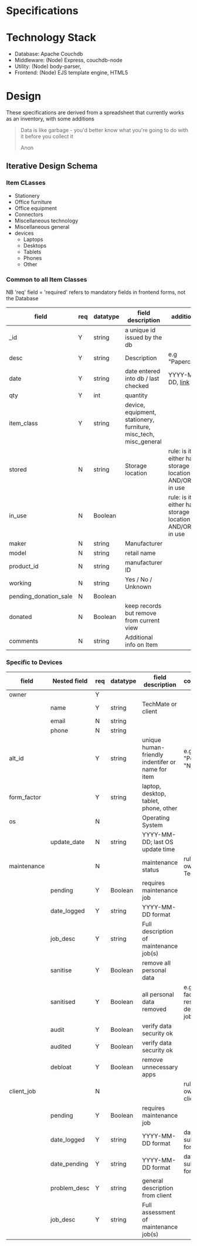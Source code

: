 # Specifications

# Technology Stack

- Database: Apache Couchdb	
- Middleware: (Node) Express, couchdb-node
- Utility: (Node) body-parser, 
- Frontend: (Node) EJS template engine, HTML5 
 
# Design

These specifications are derived from a spreadsheet that currently 
 works as an inventory, with some additions
 
> Data is like garbage - you'd better know what you're 
> going to do with it before you collect it
>
> Anon
 
## Iterative Design Schema

### Item CLasses

- Stationery
- Office furniture
- Office equipment
- Connectors
- Miscellaneous technology
- Miscellaneous general
- devices
	- Laptops
	- Desktops
	- Tablets
	- Phones
	- Other 

### Common to all Item Classes

NB 'req' field = 'required' refers to mandatory fields in frontend forms, not the Database

| field	   | req | datatype | field description | additional |
|----------|---|----------|-------------------|------------|
| _id	   | Y | string  | a unique id issued by the db |
| desc     | Y | string | Description | e.g "Paperclips" |
| date     | Y |  string | date entered into db / last checked | YYYY-MM-DD, [link](https://docs.couchbase.com/server/current/n1ql/n1ql-language-reference/datefun.html#date-formats)
| qty	   | Y |int | quantity | 
| item_class | Y | string | device, equipment, stationery, furniture, misc_tech, misc_general |
| stored   | N | string |Storage location | rule: is item either has a storage location AND/OR is in use |
| in_use   | N | Boolean |	| rule: is item either has a storage location AND/OR is in use |
| maker    | N | string | Manufacturer |
| model    | N | string | retail name |
| product_id | N | string | manufacturer ID |
| working  | N | string | Yes / No / Unknown |
| pending_donation_sale | N | Boolean |
| donated  | N | Boolean | keep records but remove from current view |
| comments | N | string |Additional info on Item |

### Specific to Devices

| field  |Nested field |req| datatype | field description | comments |
|--------|-------------|---|----------|-------------------|------------|
| owner  |		       | Y |          |  
|        | name        | Y | string   | TechMate or client |
| 	     | email       | N | string   |
|        | phone       | N | string   |
| alt_id |             | Y | string   | unique human-friendly indentifer or name for item | e.g. "Penny", "NC8051" |
| form_factor |        | Y | string   | laptop, desktop, tablet, phone, other |
| os     |             | N |          | Operating System |
|        | update_date | N | string   | YYYY-MM-DD; last OS update time |
| maintenance |		   | N |  	      | maintenance status | rule: owner is TechMate |
         | pending     | Y | Boolean  | requires maintenance job |
         | date_logged | Y | string   | YYYY-MM-DD format | 
		 | job_desc    | Y | string   | Full description of maintenance job(s) |
		 | sanitise    | Y | Boolean  | remove all personal data |
		 | sanitised   | Y | Boolean  | all personal data removed | e.g. factory reset - put details jobs_desc | 
		 | audit 	   | Y | Boolean  | verify data security ok |
		 | audited     | Y | Boolean  | verify data security ok |
		 | debloat     | Y | Boolean  | remove unnecessary apps |
| client_job |         | N |          |                   | rule: owner is a client
         | pending     | Y | Boolean  | requires maintenance job |
         | date_logged | Y | string   | YYYY-MM-DD format | date client submitted for fix |
         | date_pending | Y | string  | YYYY-MM-DD format | date client submitted for fix |
		 | problem_desc | Y | string  | general description from client | 
		 | job_desc    | Y | string   | Full assessment of maintenance job(s) |

 

 
    
